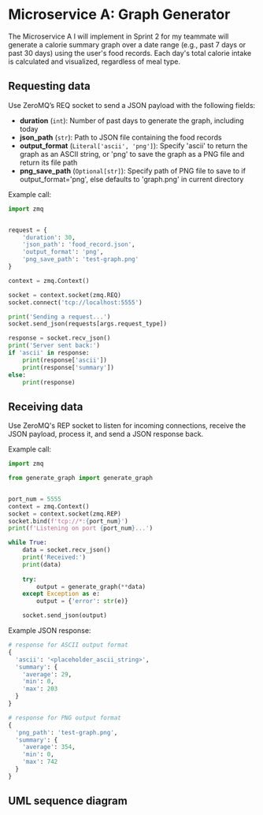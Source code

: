 # Microservice A: Graph Generator

The Microservice A I will implement in Sprint 2 for my teammate will generate a calorie summary graph over a date range (e.g., past 7 days or past 30 days) using the user's food records. Each day's total calorie intake is calculated and visualized, regardless of meal type.

## Requesting data

Use ZeroMQ’s REQ socket to send a JSON payload with the following fields:
- **duration** (`int`): Number of past days to generate the graph, including today
- **json_path** (`str`): Path to JSON file containing the food records
- **output_format** (`Literal['ascii', 'png']`): Specify 'ascii' to return the graph as an ASCII string, or 'png' to save the graph as a PNG file and return its file path
- **png_save_path** (`Optional[str]`): Specify path of PNG file to save to if output_format='png', else defaults to 'graph.png' in current directory

Example call:
```python
import zmq


request = {
    'duration': 30,
    'json_path': 'food_record.json',
    'output_format': 'png',
    'png_save_path': 'test-graph.png'
}

context = zmq.Context()

socket = context.socket(zmq.REQ)
socket.connect('tcp://localhost:5555')

print('Sending a request...')
socket.send_json(requests[args.request_type])

response = socket.recv_json()
print('Server sent back:')
if 'ascii' in response:
    print(response['ascii'])
    print(response['summary'])
else:
    print(response)

```

## Receiving data

Use ZeroMQ's REP socket to listen for incoming connections, receive the JSON payload, process it, and send a JSON response back.

Example call:
```python
import zmq

from generate_graph import generate_graph


port_num = 5555
context = zmq.Context()
socket = context.socket(zmq.REP)
socket.bind(f'tcp://*:{port_num}')
print(f'Listening on port {port_num}...')

while True:
    data = socket.recv_json()
    print('Received:')
    print(data)
    
    try:
        output = generate_graph(**data)
    except Exception as e:
        output = {'error': str(e)}

    socket.send_json(output)

```

Example JSON response:
```python
# response for ASCII output format
{
  'ascii': '<placeholder_ascii_string>',
  'summary': {
    'average': 29,
    'min': 0,
    'max': 203
  }
}

# response for PNG output format
{
  'png_path': 'test-graph.png',
  'summary': {
    'average': 354,
    'min': 0,
    'max': 742
  }
}

```

## UML sequence diagram

